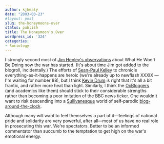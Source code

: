 ```yaml
---
author: kjhealy
date: "2003-03-23"
#layout: post
slug: the-honeymoons-over
status: publish
title: The Honeymoon's Over
wordpress_id: '324'
categories:
- Sociology
---
```


I strongly second most of [Jim Henley's observations](http://www.highclearing.com/archivesuo/week_2003_03_16.html#003917) about What He Won't Be Doing now the war has started. (It's about time Jim got added to the blogroll, incidentally.) The efforts of [Sean-Paul Kelley](http://www.agonist.org/) to chronicle everything-as-it-happens are heroic (we're already up to newflash XXXIX —I'm waiting for number 88), but I think [Kevin Drum](http://calpundit.blogspot.com/2003_03_16_calpundit_archive.html#91213731) is right that it's all a bit frantic, and rather more heat than light. Similarly, I think the [OxBloggers](http://oxblog.blogspot.com/) (and academics like them) should stick to their considerable strengths rather than becoming a poor imitation of the BBC news ticker. One wouldn't want to risk descending into a [Sullivanesque](http://www.andrewsullivan.com) world of self-parodic [blog-around-the-clock](http://atrios.blogspot.com/2003_03_16_atrios_archive.html#200013355).

Although many will want to feel themselves a part of it—feelings of national pride and solidarity are very powerful, after all—most of us have no real role in prosecuting this war. We're spectators. Better to be an informed commentator than succumb to the temptation to get high on the war's emotional energy.
